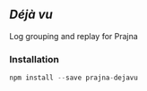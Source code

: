 ## *Déjà vu*
Log grouping and replay for Prajna

### Installation
```javascript
npm install --save prajna-dejavu
```
